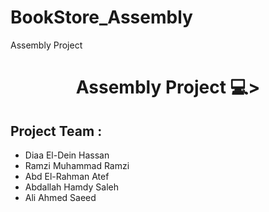 # BookStore_Assembly
Assembly Project
<h1 align="center">Assembly Project 💻></h1>

## Project Team :

- Diaa El-Dein Hassan
- Ramzi Muhammad Ramzi 
- Abd El-Rahman Atef
- Abdallah Hamdy Saleh
- Ali Ahmed Saeed
